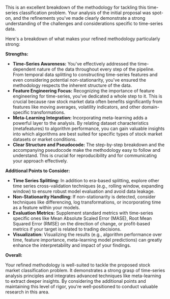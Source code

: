 This is an excellent breakdown of the methodology for tackling this time-series classification problem. Your analysis of the initial proposal was spot-on, and the refinements you've made clearly demonstrate a strong understanding of the challenges and considerations specific to time-series data. 

Here's a breakdown of what makes your refined methodology particularly strong:

**Strengths:**

* **Time-Series Awareness:** You've effectively addressed the time-dependent nature of the data throughout every step of the pipeline. From temporal data splitting to constructing time-series features and even considering potential non-stationarity, you've ensured the methodology respects the inherent structure of the data.
* **Feature Engineering Focus:**  Recognizing the importance of feature engineering for time-series, you've dedicated a whole step to it. This is crucial because raw stock market data often benefits significantly from features like moving averages, volatility indicators, and other domain-specific transformations.
* **Meta-Learning Integration:** Incorporating meta-learning adds a powerful layer to the analysis. By relating dataset characteristics (metafeatures) to algorithm performance, you can gain valuable insights into which algorithms are best suited for specific types of stock market datasets or market conditions.
* **Clear Structure and Pseudocode:** The step-by-step breakdown and the accompanying pseudocode make the methodology easy to follow and understand. This is crucial for reproducibility and for communicating your approach effectively. 

**Additional Points to Consider:**

* **Time Series Splitting:** In addition to era-based splitting, explore other time series cross-validation techniques (e.g., rolling window, expanding window) to ensure robust model evaluation and avoid data leakage.
* **Non-Stationarity Handling:** If non-stationarity is detected, consider techniques like differencing, log transformations, or incorporating time as a feature within your models.
* **Evaluation Metrics:** Supplement standard metrics with time-series specific ones like Mean Absolute Scaled Error (MASE), Root Mean Squared Error (RMSE) on the direction of change, or profit-based metrics if your target is related to trading decisions.
* **Visualization:** Visualizing the results (e.g., algorithm performance over time, feature importance, meta-learning model predictions) can greatly enhance the interpretability and impact of your findings.

**Overall:**

Your refined methodology is well-suited to tackle the proposed stock market classification problem. It demonstrates a strong grasp of time-series analysis principles and integrates advanced techniques like meta-learning to extract deeper insights. By considering the additional points and maintaining this level of rigor, you're well-positioned to conduct valuable research in this area. 
